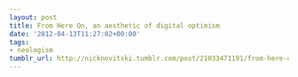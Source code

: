 ```yaml
---
layout: post
title: From Here On, an aesthetic of digital optimism
date: '2012-04-13T11:27:02+00:00'
tags:
- neologism
tumblr_url: http://nicknovitski.tumblr.com/post/21033471191/from-here-on-an-aesthetic-of-digital-optimism
---
```

